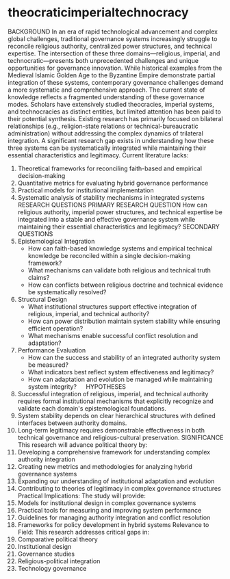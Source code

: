 # theocraticimperialtechnocracy
BACKGROUND
In an era of rapid technological advancement and complex global challenges, traditional governance systems increasingly struggle to reconcile religious authority, centralized power structures, and technical expertise. The intersection of these three domains—religious, imperial, and technocratic—presents both unprecedented challenges and unique opportunities for governance innovation. While historical examples from the Medieval Islamic Golden Age to the Byzantine Empire demonstrate partial integration of these systems, contemporary governance challenges demand a more systematic and comprehensive approach.
The current state of knowledge reflects a fragmented understanding of these governance modes. Scholars have extensively studied theocracies, imperial systems, and technocracies as distinct entities, but limited attention has been paid to their potential synthesis. Existing research has primarily focused on bilateral relationships (e.g., religion-state relations or technical-bureaucratic administration) without addressing the complex dynamics of trilateral integration.
A significant research gap exists in understanding how these three systems can be systematically integrated while maintaining their essential characteristics and legitimacy. Current literature lacks:
1. Theoretical frameworks for reconciling faith-based and empirical decision-making
2. Quantitative metrics for evaluating hybrid governance performance
3. Practical models for institutional implementation
4. Systematic analysis of stability mechanisms in integrated systems
RESEARCH QUESTIONS
PRIMARY RESEARCH QUESTION
How can religious authority, imperial power structures, and technical expertise be integrated into a stable and effective governance system while maintaining their essential characteristics and legitimacy?
SECONDARY QUESTIONS
1. Epistemological Integration
   - How can faith-based knowledge systems and empirical technical knowledge be reconciled within a single decision-making framework?
   - What mechanisms can validate both religious and technical truth claims?
   - How can conflicts between religious doctrine and technical evidence be systematically resolved?
2. Structural Design
   - What institutional structures support effective integration of religious, imperial, and technical authority?
   - How can power distribution maintain system stability while ensuring efficient operation?
   - What mechanisms enable successful conflict resolution and adaptation?
3. Performance Evaluation
   - How can the success and stability of an integrated authority system be measured?
   - What indicators best reflect system effectiveness and legitimacy?
   - How can adaptation and evolution be managed while maintaining system integrity?
 
HYPOTHESES
1. Successful integration of religious, imperial, and technical authority requires formal institutional mechanisms that explicitly recognize and validate each domain's epistemological foundations.
2. System stability depends on clear hierarchical structures with defined interfaces between authority domains.
3. Long-term legitimacy requires demonstrable effectiveness in both technical governance and religious-cultural preservation.
SIGNIFICANCE
This research will advance political theory by:
1. Developing a comprehensive framework for understanding complex authority integration
2. Creating new metrics and methodologies for analyzing hybrid governance systems
3. Expanding our understanding of institutional adaptation and evolution
4. Contributing to theories of legitimacy in complex governance structures
Practical Implications:
The study will provide:
1. Models for institutional design in complex governance systems
2. Practical tools for measuring and improving system performance
3. Guidelines for managing authority integration and conflict resolution
4. Frameworks for policy development in hybrid systems
Relevance to Field:
This research addresses critical gaps in:
1. Comparative political theory
2. Institutional design
3. Governance studies
4. Religious-political integration
5. Technology governance

